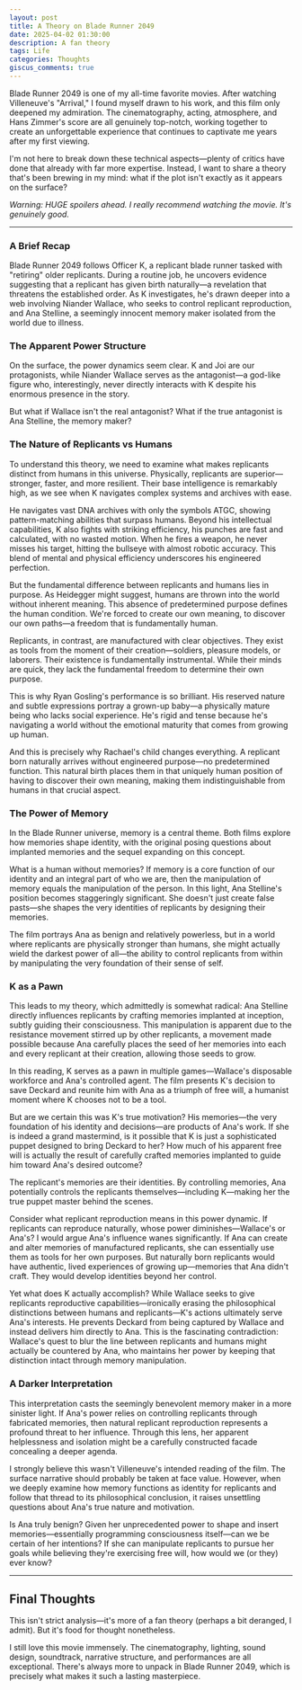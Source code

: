 ```yaml
---
layout: post
title: A Theory on Blade Runner 2049
date: 2025-04-02 01:30:00
description: A fan theory
tags: Life
categories: Thoughts
giscus_comments: true
---
```


Blade Runner 2049 is one of my all-time favorite movies. After watching Villeneuve's \"Arrival,\" I found myself drawn to his work, and this film only deepened my admiration. The cinematography, acting, atmosphere, and Hans Zimmer's score are all genuinely top-notch, working together to create an unforgettable experience that continues to captivate me years after my first viewing.

I'm not here to break down these technical aspects—plenty of critics have done that already with far more expertise. Instead, I want to share a theory that's been brewing in my mind: what if the plot isn't exactly as it appears on the surface?

*Warning: HUGE spoilers ahead. I really recommend watching the movie. It's genuinely good.*

---

### A Brief Recap

Blade Runner 2049 follows Officer K, a replicant blade runner tasked with \"retiring\" older replicants. During a routine job, he uncovers evidence suggesting that a replicant has given birth naturally—a revelation that threatens the established order. As K investigates, he's drawn deeper into a web involving Niander Wallace, who seeks to control replicant reproduction, and Ana Stelline, a seemingly innocent memory maker isolated from the world due to illness.

### The Apparent Power Structure

On the surface, the power dynamics seem clear. K and Joi are our protagonists, while Niander Wallace serves as the antagonist—a god-like figure who, interestingly, never directly interacts with K despite his enormous presence in the story.

But what if Wallace isn't the real antagonist? What if the true antagonist is Ana Stelline, the memory maker?

### The Nature of Replicants vs Humans

To understand this theory, we need to examine what makes replicants distinct from humans in this universe. Physically, replicants are superior—stronger, faster, and more resilient. Their base intelligence is remarkably high, as we see when K navigates complex systems and archives with ease.

He navigates vast DNA archives with only the symbols ATGC, showing pattern-matching abilities that surpass humans. Beyond his intellectual capabilities, K also fights with striking efficiency, his punches are fast and calculated, with no wasted motion. When he fires a weapon, he never misses his target, hitting the bullseye with almost robotic accuracy. This blend of mental and physical efficiency underscores his engineered perfection.

But the fundamental difference between replicants and humans lies in purpose. As Heidegger might suggest, humans are thrown into the world without inherent meaning. This absence of predetermined purpose defines the human condition. We're forced to create our own meaning, to discover our own paths—a freedom that is fundamentally human.

Replicants, in contrast, are manufactured with clear objectives. They exist as tools from the moment of their creation—soldiers, pleasure models, or laborers. Their existence is fundamentally instrumental. While their minds are quick, they lack the fundamental freedom to determine their own purpose.

This is why Ryan Gosling's performance is so brilliant. His reserved nature and subtle expressions portray a grown-up baby—a physically mature being who lacks social experience. He's rigid and tense because he's navigating a world without the emotional maturity that comes from growing up human.

And this is precisely why Rachael's child changes everything. A replicant born naturally arrives without engineered purpose—no predetermined function. This natural birth places them in that uniquely human position of having to discover their own meaning, making them indistinguishable from humans in that crucial aspect.

### The Power of Memory

In the Blade Runner universe, memory is a central theme. Both films explore how memories shape identity, with the original posing questions about implanted memories and the sequel expanding on this concept.

What is a human without memories? If memory is a core function of our identity and an integral part of who we are, then the manipulation of memory equals the manipulation of the person. In this light, Ana Stelline's position becomes staggeringly significant. She doesn't just create false pasts—she shapes the very identities of replicants by designing their memories.

The film portrays Ana as benign and relatively powerless, but in a world where replicants are physically stronger than humans, she might actually wield the darkest power of all—the ability to control replicants from within by manipulating the very foundation of their sense of self.

### K as a Pawn

This leads to my theory, which admittedly is somewhat radical: Ana Stelline directly influences replicants by crafting memories implanted at inception, subtly guiding their consciousness. This manipulation is apparent due to the resistance movement stirred up by other replicants, a movement made possible because Ana carefully places the seed of her memories into each and every replicant at their creation, allowing those seeds to grow.

In this reading, K serves as a pawn in multiple games—Wallace's disposable workforce and Ana's controlled agent. The film presents K's decision to save Deckard and reunite him with Ana as a triumph of free will, a humanist moment where K chooses not to be a tool.

But are we certain this was K's true motivation? His memories—the very foundation of his identity and decisions—are products of Ana's work. If she is indeed a grand mastermind, is it possible that K is just a sophisticated puppet designed to bring Deckard to her? How much of his apparent free will is actually the result of carefully crafted memories implanted to guide him toward Ana's desired outcome?

The replicant's memories are their identities. By controlling memories, Ana potentially controls the replicants themselves—including K—making her the true puppet master behind the scenes.

Consider what replicant reproduction means in this power dynamic. If replicants can reproduce naturally, whose power diminishes—Wallace's or Ana's? I would argue Ana's influence wanes significantly. If Ana can create and alter memories of manufactured replicants, she can essentially use them as tools for her own purposes. But naturally born replicants would have authentic, lived experiences of growing up—memories that Ana didn't craft. They would develop identities beyond her control.

Yet what does K actually accomplish? While Wallace seeks to give replicants reproductive capabilities—ironically erasing the philosophical distinctions between humans and replicants—K's actions ultimately serve Ana's interests. He prevents Deckard from being captured by Wallace and instead delivers him directly to Ana. This is the fascinating contradiction: Wallace's quest to blur the line between replicants and humans might actually be countered by Ana, who maintains her power by keeping that distinction intact through memory manipulation.

### A Darker Interpretation

This interpretation casts the seemingly benevolent memory maker in a more sinister light. If Ana's power relies on controlling replicants through fabricated memories, then natural replicant reproduction represents a profound threat to her influence. Through this lens, her apparent helplessness and isolation might be a carefully constructed facade concealing a deeper agenda.

I strongly believe this wasn't Villeneuve's intended reading of the film. The surface narrative should probably be taken at face value. However, when we deeply examine how memory functions as identity for replicants and follow that thread to its philosophical conclusion, it raises unsettling questions about Ana's true nature and motivation.

Is Ana truly benign? Given her unprecedented power to shape and insert memories—essentially programming consciousness itself—can we be certain of her intentions? If she can manipulate replicants to pursue her goals while believing they're exercising free will, how would we (or they) ever know?

---
## Final Thoughts

This isn't strict analysis—it's more of a fan theory (perhaps a bit deranged, I admit). But it's food for thought nonetheless.

I still love this movie immensely. The cinematography, lighting, sound design, soundtrack, narrative structure, and performances are all exceptional. There's always more to unpack in Blade Runner 2049, which is precisely what makes it such a lasting masterpiece.